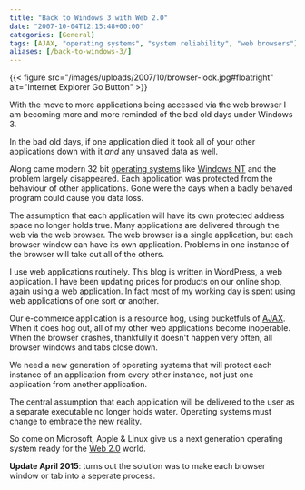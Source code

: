 ```yaml
---
title: "Back to Windows 3 with Web 2.0"
date: "2007-10-04T12:15:48+00:00"
categories: [General]
tags: [AJAX, "operating systems", "system reliability", "web browsers"]
aliases: [/back-to-windows-3/]
---
```


{{< figure src="/images/uploads/2007/10/browser-look.jpg#floatright" alt="Internet Explorer Go Button" >}}

With the move to more applications being accessed via the web browser I am becoming more and more reminded of the bad old days under Windows 3.

In the bad old days, if one application died it took all of your other applications down with it *and* any unsaved data as well.

Along came modern 32 bit [operating systems](https://en.wikipedia.org/wiki/Operating_system) like [Windows NT](https://en.wikipedia.org/wiki/Windows_nt) and the problem largely disappeared. Each application was protected from the behaviour of other applications. Gone were the days when a badly behaved program could cause you data loss.

The assumption that each application will have its own protected address space no longer holds true. Many applications are delivered through the web via the web browser. The web browser is a single application, but each browser window can have its own application. Problems in one instance of the browser will take out all of the others.

I use web applications routinely. This blog is written in WordPress, a web application. I have been updating prices for products on our online shop, again using a web application. In fact most of my working day is spent using web applications of one sort or another.

Our e-commerce application is a resource hog, using bucketfuls of [AJAX](https://en.wikipedia.org/wiki/Ajax_(programming)). When it does hog out, all of my other web applications become inoperable. When the browser crashes, thankfully it doesn't happen very often, all browser windows and tabs close down.

We need a new generation of operating systems that will protect each instance of an application from every other instance, not just one application from another application.

The central assumption that each application will be delivered to the user as a separate executable no longer holds water. Operating systems must change to embrace the new reality.

So come on Microsoft, Apple &amp; Linux give us a next generation operating system ready for the [Web 2.0](https://en.wikipedia.org/wiki/Web_2) world.

**Update April 2015**: turns out the solution was to make each browser window or tab into a seperate process.
